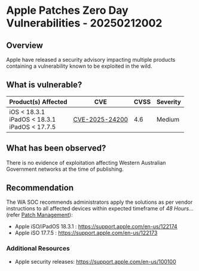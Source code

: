 # Apple Patches Zero Day Vulnerabilities - 20250212002

## Overview

Apple have released a security advisory impacting multiple products containing a vulnerability known to be exploited in the wild.

## What is vulnerable?

| Product(s) Affected                                    | CVE                                                               | CVSS | Severity |
| ------------------------------------------------------ | ----------------------------------------------------------------- | ---- | -------- |
| iOS < 18.3.1 <br> iPadOS < 18.3.1 <br> iPadOS < 17.7.5 | [CVE-2025-24200](https://nvd.nist.gov/vuln/detail/CVE-2025-24200) | 4.6  | Medium   |

## What has been observed?

There is no evidence of exploitation affecting Western Australian Government networks at the time of publishing.

## Recommendation

The WA SOC recommends administrators apply the solutions as per vendor instructions to all affected devices within expected timeframe of *48 Hours...* (refer [Patch Management](../guidelines/patch-management.md)):

- Apple iSO/iPadOS 18.3.1 : <https://support.apple.com/en-us/122174>
- Apple iSO 17.7.5 : <https://support.apple.com/en-us/122173>

### Additional Resources

- Apple security releases: <https://support.apple.com/en-us/100100>
